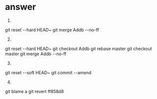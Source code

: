 # answer
1.

git reset --hard HEAD~
git merge Addb --no-ff

2.

git reset --hard HEAD~
git checkout Addb
git rebase master
git checkout master
git merge Addb --no-ff

3.

git reset --soft HEAD~
git commit --amend

4.

git blame a
git revert ff858d8

